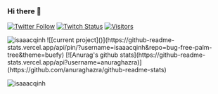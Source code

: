 ### Hi there 👋

[![Twitter Follow](https://img.shields.io/twitter/follow/Isaaac0001?color=09f&label=%40Isaaac&style=flat-square)](https://twitter.com/Isaaac0001)
[![Twitch Status](https://img.shields.io/twitch/status/isaaacgg?style=flat-square)](https://twitch.tv/isaaacgg)
[![Visitors](https://komarev.com/ghpvc/?username=isaaacqinh&color=blue&style=flat-square)](https://github.com/isaaacqinh)

<p><img align="left" src="https://github-readme-stats.vercel.app/api/top-langs/?username=isaaacqinh&layout=compact&hide=html" alt="isaaacqinh" /></p>
![[current project]()](https://github-readme-stats.vercel.app/api/pin/?username=isaaacqinh&repo=bug-free-palm-tree&theme=buefy)
[![Anurag's github stats](https://github-readme-stats.vercel.app/api?username=anuraghazra)](https://github.com/anuraghazra/github-readme-stats)

<p>&nbsp;<img align="left" src="https://github-readme-stats.vercel.app/api?username=isaaacqinh&show_icons=true" alt="isaaacqinh" /></p>

